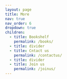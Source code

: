 ```yaml
---
layout: page
title: More
nav: true
nav_order: 6
dropdown: true
children:
  - title: Bookshelf
    permalink: /books/
  - title: divider 
  - title: Cntact us
    permalink: /contactus/
  - title: divider
  - title: Join us
    permalink: /joinus/
---
```

